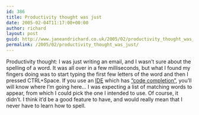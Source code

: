 ```yaml
---
id: 386
title: Productivity thought was just
date: 2005-02-04T11:17:00+00:00
author: richard
layout: post
guid: http://www.janeandrichard.co.uk/2005/02/productivity_thought_was_just
permalink: /2005/02/productivity_thought_was_just/
---
```

Productivity thought: I was just writing an email, and I wasn&#8217;t sure about the spelling of a word. It was all over in a few milliseconds, but what I found my fingers doing was to start typing the first few letters of the word and then I pressed CTRL+Space. If you use an [IDE](http://www.eclipse.org/) which has [&#8220;code completion&#8221;](http://www.jetbrains.com/idea/docs/help/editing/codecompletion.html), you&#8217;ll will know where I&#8217;m going here&#8230; I was expecting a list of matching words to appear, from which I could pick the one I intended to use. Of course, it didn&#8217;t. I think it&#8217;d be a good feature to have, and would really mean that I never have to learn how to spell.